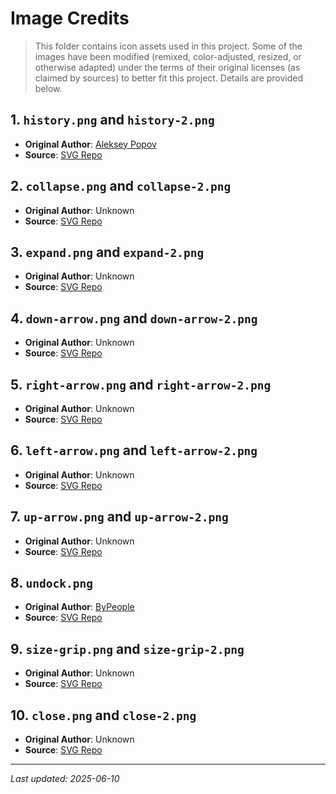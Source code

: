 # Image Credits

> This folder contains icon assets used in this project. Some of the images have been modified (remixed, color-adjusted, resized, or otherwise adapted) under the terms of their original licenses (as claimed by sources) to better fit this project. Details are provided below.

## 1. `history.png` and `history-2.png`

- **Original Author**: [Aleksey Popov](https://dribbble.com/AlekseyPopov)
- **Source**: [SVG Repo](https://www.svgrepo.com/svg/381795/time-history)

## 2. `collapse.png` and `collapse-2.png`

- **Original Author**: Unknown
- **Source**: [SVG Repo](https://www.svgrepo.com/svg/104085/right-arrow)

## 3. `expand.png` and `expand-2.png`

- **Original Author**: Unknown
- **Source**: [SVG Repo](https://www.svgrepo.com/svg/26877/down-arrow)

## 4. `down-arrow.png` and `down-arrow-2.png`

- **Original Author**: Unknown
- **Source**: [SVG Repo](https://www.svgrepo.com/svg/110146/down-arrow)

## 5. `right-arrow.png` and `right-arrow-2.png`

- **Original Author**: Unknown
- **Source**: [SVG Repo](https://www.svgrepo.com/show/77968/right-arrow)

## 6. `left-arrow.png` and `left-arrow-2.png`

- **Original Author**: Unknown
- **Source**: [SVG Repo](https://www.svgrepo.com/show/26878/left-arrow)

## 7. `up-arrow.png` and `up-arrow-2.png`

- **Original Author**: Unknown
- **Source**: [SVG Repo](https://www.svgrepo.com/show/73039/up-arrow)

## 8. `undock.png`

- **Original Author**: [ByPeople](https://www.bypeople.com/minimal-free-pixel-perfect-icons)
- **Source**: [SVG Repo](https://www.svgrepo.com/show/512526/multitasking-1490)

## 9. `size-grip.png` and `size-grip-2.png`

- **Original Author**: Unknown
- **Source**: [SVG Repo](https://www.svgrepo.com/svg/147896/dots)

## 10. `close.png` and `close-2.png`

- **Original Author**: Unknown
- **Source**: [SVG Repo](https://www.svgrepo.com/svg/421555/close-del)

---

_Last updated: 2025-06-10_
